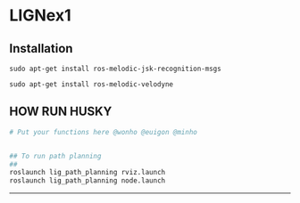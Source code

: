# LIGNex1


## Installation

```sudo apt-get install ros-melodic-jsk-recognition-msgs```

```sudo apt-get install ros-melodic-velodyne```

## HOW RUN HUSKY
```sh
# Put your functions here @wonho @euigon @minho


## To run path planning
##
roslaunch lig_path_planning rviz.launch
roslaunch lig_path_planning node.launch
```

---
